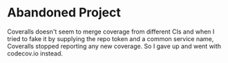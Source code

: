 # Abandoned Project

Coveralls doesn't seem to merge coverage from different CIs and when I tried to fake it by supplying the repo token and
a common service name, Coveralls stopped reporting any new coverage. So I gave up and went with codecov.io instead.